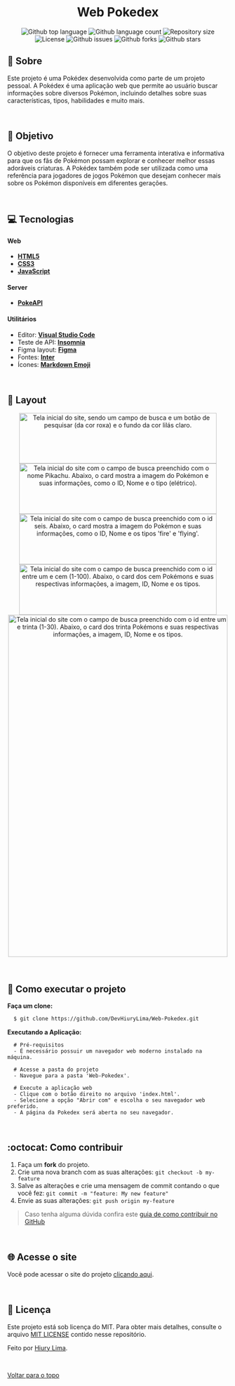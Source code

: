 <div align="center" id="top">
    <h1>Web Pokedex</h1>
</div>

<p align="center">
  <img alt="Github top language" src="https://img.shields.io/github/languages/top/DevHiuryLima/Web-Pokedex?color=27CB4F" />

  <img alt="Github language count" src="https://img.shields.io/github/languages/count/DevHiuryLima/Web-Pokedex?color=EF6138" />

  <img alt="Repository size" src="https://img.shields.io/github/repo-size/DevHiuryLima/Web-Pokedex?color=86A8FC" />

  <img alt="License" src="https://img.shields.io/github/license/DevHiuryLima/Web-Pokedex?color=CA98A7">

  <img alt="Github issues" src="https://img.shields.io/github/issues/DevHiuryLima/Web-Pokedex?color=9B69D9" />

  <img alt="Github forks" src="https://img.shields.io/github/forks/DevHiuryLima/Web-Pokedex?color=FBFB72" />

  <img alt="Github stars" src="https://img.shields.io/github/stars/DevHiuryLima/Web-Pokedex?color=A9702C" />
</p>

## 📖 Sobre

Este projeto é uma Pokédex desenvolvida como parte de um projeto pessoal. A Pokédex é uma aplicação web que permite ao usuário buscar informações sobre diversos Pokémon, incluindo detalhes sobre suas características, tipos, habilidades e muito mais.

&#xa0;

## :dart: Objetivo

O objetivo deste projeto é fornecer uma ferramenta interativa e informativa para que os fãs de Pokémon possam explorar e conhecer melhor essas adoráveis criaturas. A Pokédex também pode ser utilizada como uma referência para jogadores de jogos Pokémon que desejam conhecer mais sobre os Pokémon disponíveis em diferentes gerações.

&#xa0;

## :computer: Tecnologias

#### **Web** 

  - **[HTML5][html5]**
  - **[CSS3][css3]**
  - **[JavaScript][java_script]**

#### **Server** 
  
  - **[PokeAPI][poke_api]**

#### **Utilitários**

- Editor: **[Visual Studio Code][vscode]**
- Teste de API: **[Insomnia][insomnia]**
- Figma layout: **[Figma][figma]**
- Fontes: **[Inter][font_inter]**
- Ícones: **[Markdown Emoji][markdown_emoji]**

&#xa0;

## 🎨 Layout

<div align="center" style="display: block; width: 100%;">
  <div style="diplay: inline;">
     <img src="https://github.com/DevHiuryLima/Web-Pokedex/assets/69491885/b67ecbd1-92c5-4734-84fa-34f0e164a25e" width="450px" height="115px" title="Tela inicial do site." alt="Tela inicial do site, sendo um campo de busca e um botão de pesquisar (da cor roxa) e o fundo da cor lilás claro.">
     <img src="https://github.com/DevHiuryLima/Web-Pokedex/assets/69491885/ce774446-79b8-48e0-a4cf-9ff30936b092" width="450px" height="115px" title="Tela inicial com uma busca por nome." alt="Tela inicial do site com o campo de busca preenchido com o nome Pikachu. Abaixo, o card mostra a imagem do Pokémon e suas informações, como o ID, Nome e o tipo (elétrico).">
  </div>
 
  <div style="diplay: inline;">
     <img src="https://github.com/DevHiuryLima/Web-Pokedex/assets/69491885/82ec4445-9578-4b14-89e2-8249ba5b3b2f" width="450px" height="115px" title="Tela inicial com uma busca por id." alt="Tela inicial do site com o campo de busca preenchido com o id seis. Abaixo, o card mostra a imagem do Pokémon e suas informações, como o ID, Nome e os tipos 'fire' e 'flying'.">
     <img src="https://github.com/DevHiuryLima/Web-Pokedex/assets/69491885/27aa6c76-78e2-46fb-9208-8068407f2adf" width="450px" height="115px" title="Tela inicial com uma busca entre o id um e cem." alt="Tela inicial do site com o campo de busca preenchido com o id entre um e cem (1-100). Abaixo, o card dos cem Pokémons e suas respectivas informações, a imagem, ID, Nome e os tipos.">
  </div>
  
  <div style="diplay: inline;">
     <img src="https://github.com/DevHiuryLima/Web-Pokedex/assets/69491885/e0dae9c8-e99f-4c36-9124-94d700ecc8e2" width="500px" height="780px" title="Tela inicial com uma busca entre o id um e trinta" alt="Tela inicial do site com o campo de busca preenchido com o id entre um e trinta (1-30). Abaixo, o card dos trinta Pokémons e suas respectivas informações, a imagem, ID, Nome e os tipos.">
  </div>
</div>

&#xa0;

## 🚀 Como executar o projeto

  **Faça um clone:**

```sh
  $ git clone https://github.com/DevHiuryLima/Web-Pokedex.git
```

  **Executando a Aplicação:**

```
  # Pré-requisitos
  - É necessário possuir um navegador web moderno instalado na máquina.

  # Acesse a pasta do projeto
  - Navegue para a pasta 'Web-Pokedex'.

  # Execute a aplicação web
  - Clique com o botão direito no arquivo 'index.html'.
  - Selecione a opção "Abrir com" e escolha o seu navegador web preferido.
  - A página da Pokedex será aberta no seu navegador.
```

&#xa0;

## :octocat: Como contribuir

1. Faça um **fork** do projeto.
1. Crie uma nova branch com as suas alterações: `git checkout -b my-feature`
1. Salve as alterações e crie uma mensagem de commit contando o que você fez: `git commit -m "feature: My new feature"`
1. Envie as suas alterações: `git push origin my-feature`
> Caso tenha alguma dúvida confira este [guia de como contribuir no GitHub](https://github.com/firstcontributions/first-contributions)

&#xa0;

## 🌐 Acesse o site

Você pode acessar o site do projeto <a href="https://devhiurylima.github.io/Web-Pokedex/" target="_blank">clicando aqui</a>.

&#xa0;

## :memo: Licença

Este projeto está sob licença do MIT. Para obter mais detalhes, consulte o arquivo <a href="https://github.com/DevHiuryLima/Web-Pokedex/blob/main/LICENSE" target="_blank">MIT LICENSE</a> contido nesse repositório.

Feito por <a href="https://github.com/DevHiuryLima" target="_blank">Hiury Lima</a>.

&#xa0;

[Voltar para o topo](https://github.com/DevHiuryLima/Web-Pokedex#top)



<!-- Links -->


<!-- Techs web -->

[html5]: https://www.w3schools.com/html/

[css3]: https://www.w3schools.com/css/

[java_script]: https://www.w3schools.com/js/


<!-- Techs server -->

[poke_api]: https://pokeapi.co/


<!-- Techs Utilitárias -->

[vscode]: https://code.visualstudio.com/

[insomnia]: https://insomnia.rest/

[figma]: https://www.figma.com/file/s2mXGBKlcNVM3m5jGRg3Mm/trabalho-pokemon

[font_inter]: https://fonts.google.com/specimen/Inter

[markdown_emoji]: https://github.com/ikatyang/emoji-cheat-sheet

